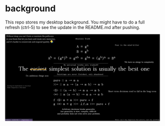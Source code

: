 # background

This repo stores my desktop background. 
You might have to do a full refresh (ctrl-5) to see the update in the README.md after pushing.

![background.png](background.png)
